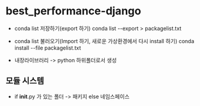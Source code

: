 # best_performance-django

* conda list 저장하기(export 하기)
conda list --export > packagelist.txt

* conda list 불러오기(Import 하기, 새로운 가상환경에서 다시 install 하기)
conda install --file packagelist.txt

* 내장라이브러리 -> python 하위폴더로서 생성

## 모듈 시스템

* if __init__.py 가 있는 폴더 -> 패키지
    else 네임스페이스


